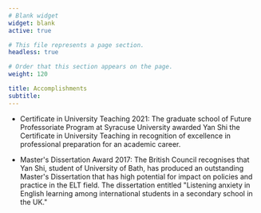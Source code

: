 ```yaml
---
# Blank widget
widget: blank
active: true

# This file represents a page section.
headless: true

# Order that this section appears on the page.
weight: 120

title: Accomplishments
subtitle:
---
```


- Certificate in University Teaching 2021: The graduate school of Future Professoriate Program at Syracuse University awarded Yan Shi the Certificate in University Teaching in recognition of excellence in professional preparation for an academic career.

- Master's Dissertation Award 2017: The British Council recognises that Yan Shi, student of University of Bath, has produced an outstanding Master's Dissertation that has high potential for impact on policies and practice in the ELT field. The dissertation entitled "Listening anxiety in English learning among international students in a secondary school in the UK."

